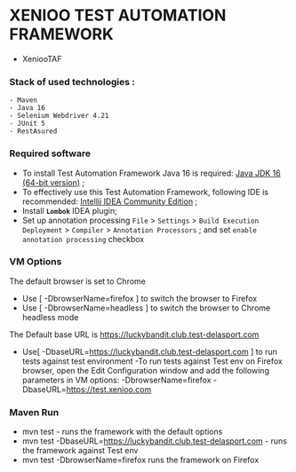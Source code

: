 # XENIOO TEST AUTOMATION FRAMEWORK
* XeniooTAF

### Stack of used technologies :

    - Maven
    - Java 16
    - Selenium Webdriver 4.21
    - JUnit 5
    - RestAsured

### Required software

* To install Test Automation Framework Java 16 is
  required: [Java JDK 16 (64-bit version)](https://adoptopenjdk.net/releases.html?variant=openjdk16&jvmVariant=hotspot)
  ;
* To effectively use this Test Automation Framework, following IDE is
  recommended: [Intellij IDEA Community Edition](https://www.jetbrains.com/idea/download/download-thanks.html?code=IIC)
  ;
* Install **`Lombok`** IDEA plugin;
* Set up annotation
  processing `File` > `Settings` > `Build Execution Deployment` > `Compiler` > `Annotation Processors`
  ; and set `enable annotation processing` checkbox

### VM Options

The default browser is set to Chrome
* Use [ -DbrowserName=firefox ] to switch the browser to Firefox
* Use [ -DbrowserName=headless ] to switch the browser to Chrome headless mode

The Default base URL is https://luckybandit.club.test-delasport.com
* Use[ -DbaseURL=https://luckybandit.club.test-delasport.com ] to run tests against test environment
-To run tests against Test env on Firefox browser, open the Edit Configuration window and add the following parameters in VM options: -DbrowserName=firefox -DbaseURL=https://test.xenioo.com

### Maven Run

* mvn test - runs the framework with the default options
* mvn test -DbaseURL=https://luckybandit.club.test-delasport.com - runs the framework against Test env
* mvn test -DbrowserName=firefox runs the framework on Firefox
